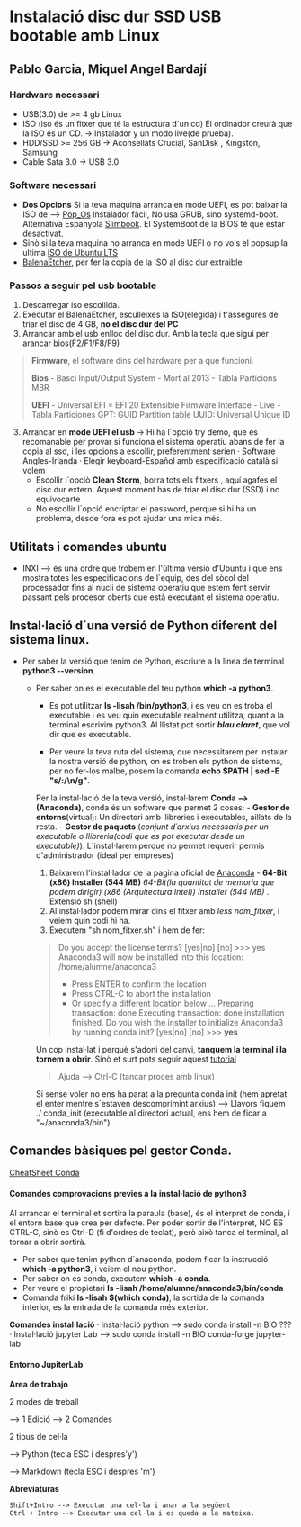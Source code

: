 # Instalació disc dur SSD USB bootable amb Linux
## Pablo Garcia, Miquel Angel Bardají

### Hardware necessari
 - USB(3.0) de >= 4 gb Linux
 - ISO  (iso és un fitxer que té la estructura d´un cd) El ordinador creurà que la ISO és un CD. → Instalador y un modo live(de prueba). 
 - HDD/SSD >= 256 GB → Aconsellats Crucial, SanDisk , Kingston, Samsung
 - Cable Sata 3.0 → USB 3.0

### Software necessari
 - **Dos Opcions** Si la teva maquina arranca en mode UEFI, es pot baixar la ISO de --> [Pop_Os](https://pop.system76.com/)   Instalador fàcil, No usa GRUB, sino systemd-boot. Alternativa Espanyola [Slimbook](https://slimbook.es/). El SystemBoot de la BIOS té que estar desactivat.
 - Sinò si la teva maquina no arranca en mode UEFI o no vols el popsup la ultima  [ISO de Ubuntu LTS ](https://ubuntu.com/download/desktop) 
 - [BalenaEtcher](https://www.balena.io/etcher/), per fer la copia de la ISO al disc dur extraible

### Passos a seguir pel usb bootable

 1. Descarregar iso escollida.
 2. Executar el BalenaEtcher, esculleixes la ISO(elegida) i t'assegures de triar el disc de 4 GB, **no el disc dur del PC**
 3. Arrancar amb el usb enlloc del disc dur. Amb la tecla que sigui per arancar bios(F2/F1/F8/F9)
> **Firmware**, el software dins del hardware per a que funcioni.
>
> **Bios** - Basci Input/Output System - Mort al 2013 - Tabla Particions MBR
>
> **UEFI** - Universal EFI = EFI 20 Extensible Firmware Interface - Live - 
>  Tabla Particiones GPT: GUID Partition table
> UUID: Universal Unique ID
 3. Arrancar en **mode UEFI el usb** → Hi ha l´opció try demo, que és recomanable per provar si funciona el sistema operatiu abans de fer la copia al ssd,  i les opcions a escollir, preferentment serien 
    · Software  Angles-Irlanda
    · Elegir keyboard-Español amb especificació català si volem
    - Escollir l´opciò **Clean Storm**, borra tots els fitxers , aquí agafes el disc dur extern. Aquest moment has de triar el disc dur (SSD) i no equivocarte
    - No escollir l´opció encriptar el password, perque si hi ha un problema, desde fora es pot ajudar una mica més.

## Utilitats i comandes ubuntu

- INXI --> és una ordre que trobem en l'última versió d'Ubuntu i que ens mostra totes les especificacions de l´equip, des del sòcol del processador fins al nucli de sistema operatiu que estem fent servir passant pels procesor oberts que està executant el sistema operatiu.

## Instal·lació d´una versió de Python diferent del sistema linux.
- Per saber la versió que tenim de Python,  escriure a la linea de terminal **python3 --version**.
   -  Per saber on es el executable del teu python **which -a python3**. 
      - Es pot utilitzar **ls -lisah /bin/python3**, i es veu on es troba el executable i es veu quin executable realment utilitza, quant a la terminal escrivim python3. Al llistat pot sortir ***blau claret***, que vol dir que es executable.
	  
	  - Per veure la teva ruta del sistema, que necessitarem per instalar la nostra versió de python,  on es troben els python de sistema, per no fer-los malbe, posem la comanda **echo $PATH | sed -E "s/:/\n/g"**.
	  
	  Per la instal·lació de la teva versió, instal·larem **Conda --> (Anaconda)**, conda és un software que permet 2 coses:
	      - **Gestor de entorns**(virtual): Un directori amb llibreries i executables, aillats de la resta.
		  - **Gestor de paquets** (*conjunt d´arxius necessaris per un executable o llibreria(codi que es pot executar desde un executable)*). 
		  L´instal·larem perque no permet requerir permis d'administrador (ideal per empreses)
		1.  Baixarem l'instal·lador de la pagina oficial de [Anaconda](https://www.anaconda.com/products/individual "Python") - **64-Bit (x86) Installer (544 MB)** *64-Bit(la quantitat de memoria que podem dirigir) (x86 *(Arquitectura Intel)*) Installer (544 MB)* .  Extensió sh (shell)
		2. Al instal·lador podem mirar dins el fitxer amb *less nom_fitxer*, i veiem quin codi hi ha.
		3. Executem "sh nom_fitxer.sh" i hem de fer: 
		> Do you accept the license terms? [yes|no]
		>[no] >>> yes
		>Anaconda3 will now be installed into this location:
		>/home/alumne/anaconda3
		>
		>  - Press ENTER to confirm the location
		>  - Press CTRL-C to abort the installation
		>  - Or specify a different location below
		> ...
		>Preparing transaction: done
		>Executing transaction: done
		>installation finished.
		>Do you wish the installer to initialize Anaconda3
		>by running conda init? [yes|no]
		>[no] >>> **yes**
		
		Un cop instal·lat i perquè s'adoni del canvi, **tanquem la terminal i la tornem a obrir**. Sinò et surt pots seguir aquest [tutorial](https://www.solvetic.com/tutoriales/article/8876-instalar-anaconda-en-ubuntu-20-04/)
		>Ajuda --> Ctrl-C (tancar proces amb linux)
		 
		 Si sense voler no ens ha parat a la pregunta conda init (hem apretat el enter mentre s´estaven descomprimint arxius) --> Llavors fiquem ./ conda_init (executable al directori actual, ens hem de ficar a "~/anaconda3/bin")
			
## Comandes bàsiques pel gestor Conda.

[CheatSheet Conda](https://docs.conda.io/projects/conda/en/latest/user-guide/cheatsheet.html) 


#### Comandes comprovacions previes a la instal·lació de python3
Al arrancar el terminal et sortira la paraula (base), és el interpret de conda, i el entorn base que crea per defecte.
Per poder sortir de l'interpret, NO ES CTRL-C, sinò es Ctrl-D (fi d'ordres de teclat), però això tanca el terminal, al tornar a obrir sortirà.
- Per saber que tenim python d´anaconda, podem ficar la instrucció **which -a python3**, i veiem el nou python.
- Per saber on es conda, executem **which -a conda**.
- Per veure el propietari **ls -lisah /home/alumne/anaconda3/bin/conda**
- Comanda friki **ls -lisah $(which conda)**, la sortida de la comanda interior, es la entrada de la comanda més exterior.

**Comandes instal·lació**
· Instal·lació python --> sudo conda install -n BIO  ???
· Instal·lació jupyter Lab --> sudo conda install -n BIO conda-forge jupyter-lab


#### Entorno JupiterLab

**Area de trabajo** 

  2 modes de treball 
  
  --> 1 Edició
  --> 2 Comandes
				   
  2 tipus de cel·la 
  
  --> Python (tecla ESC i despres'y')
  
  --> Markdown (tecla ESC i despres 'm')
		   
		   
**Abreviaturas**

	Shift+Intro --> Executar una cel·la i anar a la següent
	Ctrl + Intro --> Executar una cel·la i es queda a la mateixa.
	 

